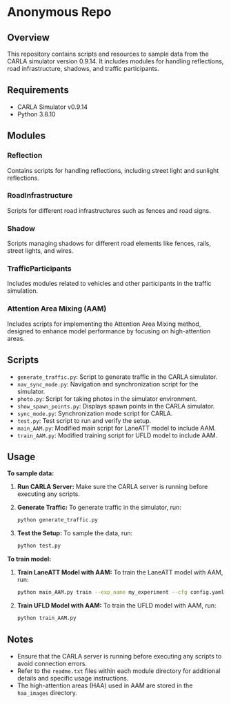 # Anonymous Repo

## Overview

This repository contains scripts and resources to sample data from the CARLA simulator version 0.9.14. It includes modules for handling reflections, road infrastructure, shadows, and traffic participants.

## Requirements

- CARLA Simulator v0.9.14
- Python 3.8.10

## Modules

### Reflection
Contains scripts for handling reflections, including street light and sunlight reflections.

### RoadInfrastructure
Scripts for different road infrastructures such as fences and road signs.

### Shadow
Scripts managing shadows for different road elements like fences, rails, street lights, and wires.

### TrafficParticipants
Includes modules related to vehicles and other participants in the traffic simulation.

### Attention Area Mixing (AAM)
Includes scripts for implementing the Attention Area Mixing method, designed to enhance model performance by focusing on high-attention areas.

## Scripts

- `generate_traffic.py`: Script to generate traffic in the CARLA simulator.
- `nav_sync_mode.py`: Navigation and synchronization script for the simulator.
- `photo.py`: Script for taking photos in the simulator environment.
- `show_spawn_points.py`: Displays spawn points in the CARLA simulator.
- `sync_mode.py`: Synchronization mode script for CARLA.
- `test.py`: Test script to run and verify the setup.
- `main_AAM.py`: Modified main script for LaneATT model to include AAM.
- `train_AAM.py`: Modified training script for UFLD model to include AAM.

## Usage

**To sample data:**

1. **Run CARLA Server:**
   Make sure the CARLA server is running before executing any scripts.

2. **Generate Traffic:**
   To generate traffic in the simulator, run:
   
   ```bash
   python generate_traffic.py
   ```
   
3. **Test the Setup:**
   To sample the data, run:

   ```bash
   python test.py
   ```

**To train model:**

1. **Train LaneATT Model with AAM:**
   To train the LaneATT model with AAM, run:

   ```bash
   python main_AAM.py train --exp_name my_experiment --cfg config.yaml
   ```

2. **Train UFLD Model with AAM:**
   To train the UFLD model with AAM, run:

   ```bash
   python train_AAM.py
   ```

## Notes

- Ensure that the CARLA server is running before executing any scripts to avoid connection errors.
- Refer to the `readme.txt` files within each module directory for additional details and specific usage instructions.
- The high-attention areas (HAA) used in AAM are stored in the `haa_images` directory.
